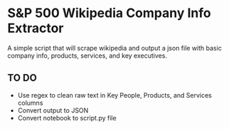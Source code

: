 # S&P 500 Wikipedia Company Info Extractor
A simple script that will scrape wikipedia and output a json file with basic company info, products, services, and key executives.

## TO DO
- Use regex to clean raw text in Key People, Products, and Services columns
- Convert output to JSON
- Convert notebook to script.py file
